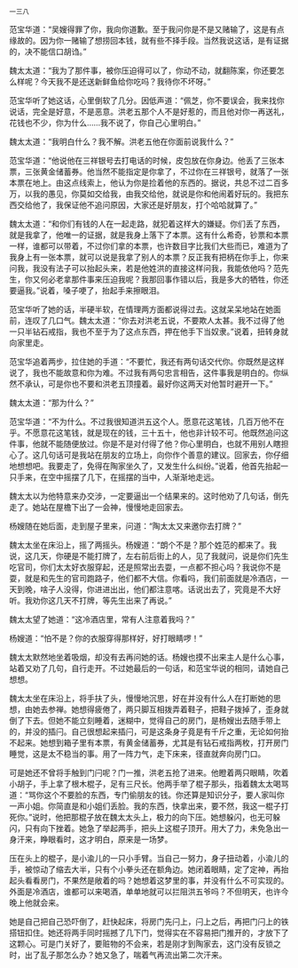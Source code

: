     一三八 

   范宝华道：“吴嫂得罪了你，我向你道歉。至于我问你是不是又赌输了，这是有点缘故的。因为你一赌输了想捞回本钱，就有些不择手段。当然我说这话，是有证据的，决不能信口胡诌。”

   魏太太道：“我为了那件事，被你压迫得可以了，你动不动，就翻陈案，你还要怎么样呢？今天我不是还送新鲜鱼给你吃吗？我待你不坏呀。”

   范宝华听了她这话，心里倒软了几分。因低声道：“佩芝，你不要误会，我来找你说话，完全是好意，不是恶意。洪老五那个人不是好惹的，而且他对你一再送礼，花钱也不少，你为什么……我不说了，你自己心里明白。”

   魏太太道：“我明白什么？我不解。洪老五他在你面前说我什么？”

   范宝华道：“他说他在三祥银号去打电话的时候，皮包放在你身边。他丢了三张本票，三张黄金储蓄券。他当然不能指定是你拿了，不过你在三祥银号，就落了一张本票在地上。由这点线索上，他认为你是捡着他的东西的。据说，共总不过二百多万，以我的愚见，你莫如交给我，由我交给他，就说是你和他闹着好玩的。我把东西交给他了，我保证他不追问原因，大家还是好朋友，打个哈哈就算了。”

   魏太太道：“和你们有钱的人在一起走路，就犯着这样大的嫌疑。你们丢了东西，就是我拿了，他唯一的证据，就是我身上落下了本票。这有什么希奇，钞票和本票一样，谁都可以带着，不过你们拿的本票，也许数目字比我们大些而已，难道为了我身上有一张本票，就可以说是我拿了别人的本票？反正我有把柄在你手上，你来问我，我没有法子可以抬起头来，若是他姓洪的直接这样问我，我能依他吗？范先生，你又何必老拿那件事来压迫我呢？我那回事作错以后，我是多大的牺牲，你还要逼我。”说着，嗓子哽了，抬起手来擦眼泪。

   范宝华听了她的话，半硬半软，在情理两方面都说得过去。这就呆呆地站在她面前，连叹了几口气。魏太太道：“你去对洪老五说，不要欺人太甚。我不过得了他一只半钻石戒指，我也不至于为了这点东西，押在他手下当奴隶。”说着，扭转身就向家里走。

   范宝华追着两步，拉住她的手道：“不要忙，我还有两句话交代你。你既然是这样说了，我也不能故意和你为难。不过我有两句忠言相告，这件事我是明白的。你纵然不承认，可是你也不要和洪老五顶撞着。最好你这两天对他暂时避开一下。”

   魏太太道：“那为什么？”

   范宝华道：“不为什么。不过我很知道洪五这个人。愿意花这笔钱，几百万他不在乎。不愿意花这笔钱，就是现在的钱，三十五十，他也非计较不可。他既然追问这件事，他就不能随便放过。你是不是对付得了他？你心里明白，也就不用别人瞎担心了。这几句话可是我站在朋友的立场上，向你作个善意的建议。回家去，你仔细地想想吧。我要走了，免得在陶家坐久了，又发生什么纠纷。”说着，他首先抬起一只手来，在空中摇摆了几下，在摇摆的当中，人渐渐地走远。

   魏太太以为他特意来办交涉，一定要逼出一个结果来的。这时他劝了几句话，倒先走了。她站在屋檐下出了一会神，慢慢地走回家去。

   杨嫂随在她后面，走到屋子里来，问道：“陶太太又来邀你去打牌？”

   魏太太坐在床沿上，摇了两摇头。杨嫂道：“朗个不是？那个姓范的都来了。我说，这几天，你硬是不能打牌了，左右前后街上的人，见了我就问，说是你们先生吃官司，你们太太好衣服穿起，还是照常出去耍，一点都不担心吗？我说你不是耍，就是和先生的官司跑路子，他们都不大信。你看吗，我们前面就是冷酒店，一天到晚，啥子人没得，你进进出出，他们都注意喀。话说出去了，究竟是不大好听。我劝你这几天不打牌，等先生出来了再说。”

   魏太太望了她道：“这冷酒店里，常有人注意着我吗？”

   杨嫂道：“怕不是？你的衣服穿得那样好，好打眼睛啰！”

   魏太太默然地坐着吸烟，却没有去再问她的话。杨嫂也摸不出来主人是什么心事，站着又劝了几句，自行走开。不过她最后的一句话，和范宝华说的相同，请她自己想想。

   魏太太坐在床沿上，将手扶了头，慢慢地沉思，好在并没有什么人在打断她的思想，由她去参禅。她想得疲倦了，两只脚互相拨弄着鞋子，把鞋子拨掉了，歪身就倒了下去。但她不能立刻睡着，迷糊中，觉得自己的房门，是杨嫂出去随手带上的，并没的插闩。自己很想起来插闩，可是这条身子竟是有千斤之重，无论如何抬不起来。她想到箱子里有本票，有黄金储蓄券，尤其是有钻石戒指两枚，打开房门睡觉，这是太不稳当的事。用了一阵力气，走下床来，径直就奔向房门口。

   可是她还不曾将手触到门闩呢？门一推，洪老五抢了进来。他瞪着两只眼睛，吹着小胡子，手上拿了根木棍子，足有三尺长。他两手举了棍子那头，指着魏太太喝骂道：“骂你这个不要脸的东西，专门偷朋友的钱。你还算是知识分子，要人家叫你一声小姐。你简直是和小姐们丢脸。我的东西，快拿出来，要不然，我这一棍子打死你。”说时，他把那棍子放在魏太太头上，极力的向下压。她想躲闪，也无可躲闪，只有向下挫着。她急了举起两手，把头上这棍子顶开。用大了力，未免急出一身汗来，睁眼看时，这才明白，原来是一场梦。

   压在头上的棍子，是小渝儿的一只小手臂。当自己一努力，身子扭动着，小渝儿的手，被惊动了缩去大半，只有个小拳头还在额角边。她闭着眼睛，定了定神，再抬起头看看房门，不果然是敞着的吗？她想着这梦里的事，并没有什么不可实现的。外面是冷酒店，谁都可以来喝酒，单单地就可以拦阻洪五爷吗？不但明天，也许今晚上他就会来。

   她是自己把自己恐吓倒了，赶快起床，将房门先闩上，闩上之后，再把门闩上的铁搭钮扣住。她还将两手同时摇撼了几下门，觉得实在不容易把门推开的，才放下了这颗心。可是门关好了，要赃物的不会来，若是刚才到陶家去，这门没有反锁之时，出了乱子那怎么办？她又急了，喘着气再流出第二次汗来。


